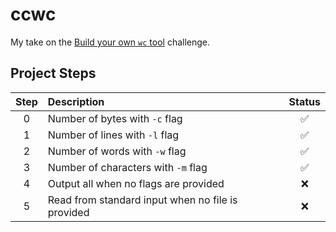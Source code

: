 # ccwc
My take on the [Build your own `wc` tool](https://codingchallenges.fyi/challenges/challenge-wc) challenge.

## Project Steps

|Step   |Description                                        |Status             |
|:-----:|:--------------------------------------------------|:-----------------:|
|   0   | Number of bytes with `-c` flag                    |:white_check_mark: |
|   1   | Number of lines with `-l` flag                    |:white_check_mark: |
|   2   | Number of words with `-w` flag                    |:white_check_mark: |
|   3   | Number of characters with `-m` flag               |:white_check_mark: |
|   4   | Output all when no flags are provided             |:x:                |
|   5   | Read from standard input when no file is provided |:x:                |
